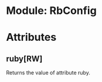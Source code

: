 # Module: RbConfig
    



# Attributes
## ruby[RW] [](#attribute-c-ruby)
Returns the value of attribute ruby.


